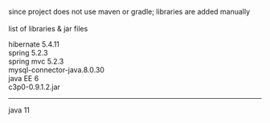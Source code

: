 since project does not use maven or gradle;
libraries are added manually <br>
<br> list of libraries & jar files <br>

hibernate 5.4.11 <br>
spring 5.2.3 <br>
spring mvc 5.2.3 <br>
mysql-connector-java.8.0.30 <br>
java EE 6 <br>
c3p0-0.9.1.2.jar


---
java 11